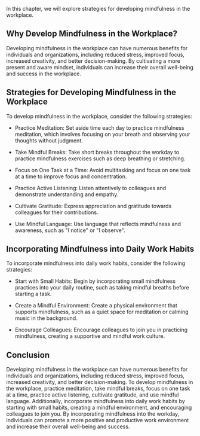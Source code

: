 
In this chapter, we will explore strategies for developing mindfulness in the workplace.

Why Develop Mindfulness in the Workplace?
-----------------------------------------

Developing mindfulness in the workplace can have numerous benefits for individuals and organizations, including reduced stress, improved focus, increased creativity, and better decision-making. By cultivating a more present and aware mindset, individuals can increase their overall well-being and success in the workplace.

Strategies for Developing Mindfulness in the Workplace
------------------------------------------------------

To develop mindfulness in the workplace, consider the following strategies:

* Practice Meditation: Set aside time each day to practice mindfulness meditation, which involves focusing on your breath and observing your thoughts without judgment.

* Take Mindful Breaks: Take short breaks throughout the workday to practice mindfulness exercises such as deep breathing or stretching.

* Focus on One Task at a Time: Avoid multitasking and focus on one task at a time to improve focus and concentration.

* Practice Active Listening: Listen attentively to colleagues and demonstrate understanding and empathy.

* Cultivate Gratitude: Express appreciation and gratitude towards colleagues for their contributions.

* Use Mindful Language: Use language that reflects mindfulness and awareness, such as "I notice" or "I observe".

Incorporating Mindfulness into Daily Work Habits
------------------------------------------------

To incorporate mindfulness into daily work habits, consider the following strategies:

* Start with Small Habits: Begin by incorporating small mindfulness practices into your daily routine, such as taking mindful breaths before starting a task.

* Create a Mindful Environment: Create a physical environment that supports mindfulness, such as a quiet space for meditation or calming music in the background.

* Encourage Colleagues: Encourage colleagues to join you in practicing mindfulness, creating a supportive and mindful work culture.

Conclusion
----------

Developing mindfulness in the workplace can have numerous benefits for individuals and organizations, including reduced stress, improved focus, increased creativity, and better decision-making. To develop mindfulness in the workplace, practice meditation, take mindful breaks, focus on one task at a time, practice active listening, cultivate gratitude, and use mindful language. Additionally, incorporate mindfulness into daily work habits by starting with small habits, creating a mindful environment, and encouraging colleagues to join you. By incorporating mindfulness into the workday, individuals can promote a more positive and productive work environment and increase their overall well-being and success.
